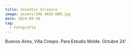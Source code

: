 ```yaml
---
title: Valentín Virasoro
image: assets/IMG_4659-HDR.jpg
date: 2024-09-28
tag:
  - Fotografía
---
```

Buenos Aires, Villa Crespo. Para Estudio Molde.
Octubre 24'